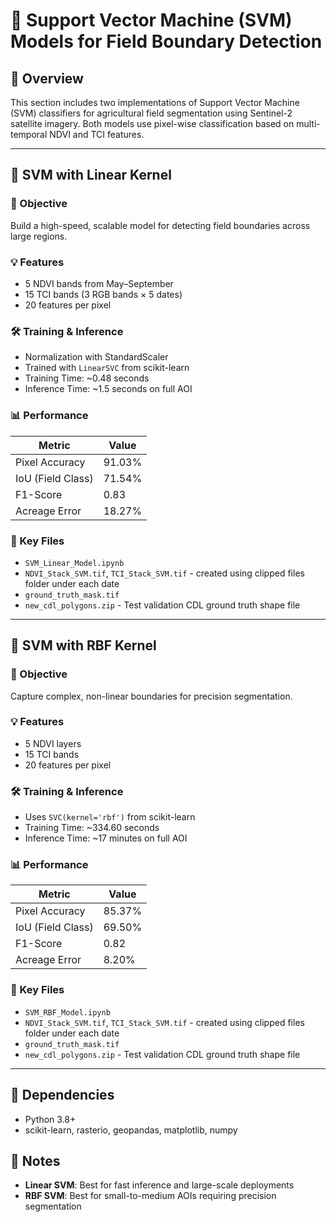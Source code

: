 # 📌 Support Vector Machine (SVM) Models for Field Boundary Detection

## 🌾 Overview
This section includes two implementations of Support Vector Machine (SVM) classifiers for agricultural field segmentation using Sentinel-2 satellite imagery. Both models use pixel-wise classification based on multi-temporal NDVI and TCI features.

---

## 🔹 SVM with Linear Kernel

### 🎯 Objective
Build a high-speed, scalable model for detecting field boundaries across large regions.

### 💡 Features
- 5 NDVI bands from May–September
- 15 TCI bands (3 RGB bands × 5 dates)
- 20 features per pixel

### 🛠️ Training & Inference
- Normalization with StandardScaler
- Trained with `LinearSVC` from scikit-learn
- Training Time: ~0.48 seconds
- Inference Time: ~1.5 seconds on full AOI

### 📊 Performance
| Metric             | Value        |
|--------------------|--------------|
| Pixel Accuracy     | 91.03%       |
| IoU (Field Class)  | 71.54%       |
| F1-Score           | 0.83         |
| Acreage Error      | 18.27%       |

### 📂 Key Files
- `SVM_Linear_Model.ipynb`
- `NDVI_Stack_SVM.tif`, `TCI_Stack_SVM.tif` - created using clipped files folder under each date
- `ground_truth_mask.tif`
- `new_cdl_polygons.zip` - Test validation CDL ground truth shape file

---

## 🔹 SVM with RBF Kernel

### 🎯 Objective
Capture complex, non-linear boundaries for precision segmentation.

### 💡 Features
- 5 NDVI layers
- 15 TCI bands
- 20 features per pixel

### 🛠️ Training & Inference
- Uses `SVC(kernel='rbf')` from scikit-learn
- Training Time: ~334.60 seconds
- Inference Time: ~17 minutes on full AOI

### 📊 Performance
| Metric             | Value        |
|--------------------|--------------|
| Pixel Accuracy     | 85.37%       |
| IoU (Field Class)  | 69.50%       |
| F1-Score           | 0.82         |
| Acreage Error      | 8.20%        |

### 📂 Key Files
- `SVM_RBF_Model.ipynb`
- `NDVI_Stack_SVM.tif`, `TCI_Stack_SVM.tif` - created using clipped files folder under each date
- `ground_truth_mask.tif`
- `new_cdl_polygons.zip` - Test validation CDL ground truth shape file

---

## 🧰 Dependencies
- Python 3.8+
- scikit-learn, rasterio, geopandas, matplotlib, numpy

## 📝 Notes
- **Linear SVM**: Best for fast inference and large-scale deployments
- **RBF SVM**: Best for small-to-medium AOIs requiring precision segmentation
